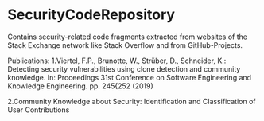 # SecurityCodeRepository

Contains security-related code fragments extracted from websites of the Stack Exchange network like Stack Overflow and from GitHub-Projects. 

Publications:
1.Viertel, F.P., Brunotte, W., Strüber, D., Schneider, K.: Detecting security vulnerabilities
using clone detection and community knowledge. In: Proceedings 31st Conference
on Software Engineering and Knowledge Engineering. pp. 245{252 (2019)

2.Community Knowledge about Security: Identification and Classification of User Contributions
